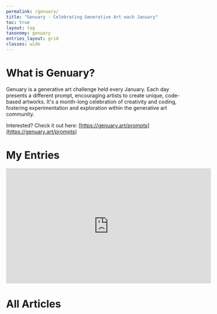```yaml
---
permalink: /genuary/
title: "Genuary - Celebrating Generative Art each January"
toc: true
layout: tag
taxonomy: genuary
entries_layout: grid
classes: wide
---
```


# What is Genuary?
Genuary is a generative art challenge held every January. Each day presents a different prompt, encouraging artists to create unique, code-based artworks. It's a month-long celebration of creativity and coding, fostering experimentation and exploration within the generative art community.

Interested? Check it out here: [https://genuary.art/prompts](https://genuary.art/prompts)

# My Entries

<iframe width="560" height="315" src="https://www.youtube.com/embed/w-F6iGnolJc?si=wam_aVPpg8xj4qta" title="YouTube video player" frameborder="0" allow="accelerometer; autoplay; clipboard-write; encrypted-media; gyroscope; picture-in-picture; web-share" referrerpolicy="strict-origin-when-cross-origin" allowfullscreen></iframe>

# All Articles